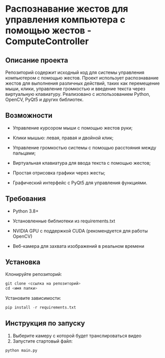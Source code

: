 # Распознавание жестов для управления компьютера с помощью жестов - ComputeController

## Описание проекта

Репозиторий содержит исходный код для системы управления компьютером с помощью жестов. Проект использует распознавание жестов для выполнения различных действий, таких как перемещение мыши, клики, управление громкостью и введение текста через виртуальную клавиатуру. Реализовано с использованием Python, OpenCV, PyQt5 и других библиотек.

## Возможности 

- Управление курсором мыши с помощью жестов руки;
  
- Клики мышью: левая, правая и двойной клик;
  
- Управление громкостью системы с помощью расстояния между пальцами;
  
- Виртуальная клавиатура для ввода текста с помощью жестов;
  
- Простая отрисовка графики через жесты;
  
- Графический интерфейс с PyQt5 для управления функциями.

## Требования

- Python 3.8+

- Установленные библиотеки из requirements.txt

- NVIDIA GPU с поддержкой CUDA (рекомендуется для работы OpenCV)

- Веб-камера для захвата изображений в реальном времени

## Установка

Клонируйте репозиторий:

```python
git clone <ссылка на репозиторий>
cd <имя папки>
```

Установите зависимости:

```python
pip install -r requirements.txt
```

## Инструкция по запуску

1. Выберите камеру с которой будет транслироваться видео 
2. Запустите стартовый файл:

```python
python main.py
```

